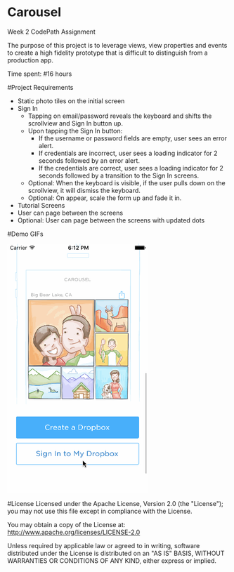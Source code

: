 # Carousel
Week 2 CodePath Assignment

The purpose of this project is to leverage views, view properties and events to create a high fidelity prototype that is difficult to distinguish from a production app.

Time spent: #16 hours

#Project Requirements

- Static photo tiles on the initial screen
- Sign In
  - Tapping on email/password reveals the keyboard and shifts the scrollview and Sign In button up.
  - Upon tapping the Sign In button:
    - If the username or password fields are empty, user sees an error alert.
    - If credentials are incorrect, user sees a loading indicator for 2 seconds followed by an error alert.
    - If the credentials are correct, user sees a loading indicator for 2 seconds followed by a transition to the Sign In screens.
  - Optional: When the keyboard is visible, if the user pulls down on the scrollview, it will dismiss the keyboard.
  - Optional: On appear, scale the form up and fade it in.
 - Tutorial Screens
  - User can page between the screens
  - Optional: User can page between the screens with updated dots
  
#Demo GIFs

<img src='AssignmentWalkthrough.gif' title='Assignment Walkthrough' width='' alt='Walkthrough of the Carousel Project.'/>

#License
Licensed under the Apache License, Version 2.0 (the "License"); you may not use this file except in compliance with the License.

You may obtain a copy of the License at: http://www.apache.org/licenses/LICENSE-2.0

Unless required by applicable law or agreed to in writing, software distributed under the License is distributed on an "AS IS" BASIS, WITHOUT WARRANTIES OR CONDITIONS OF ANY KIND, either express or implied.
